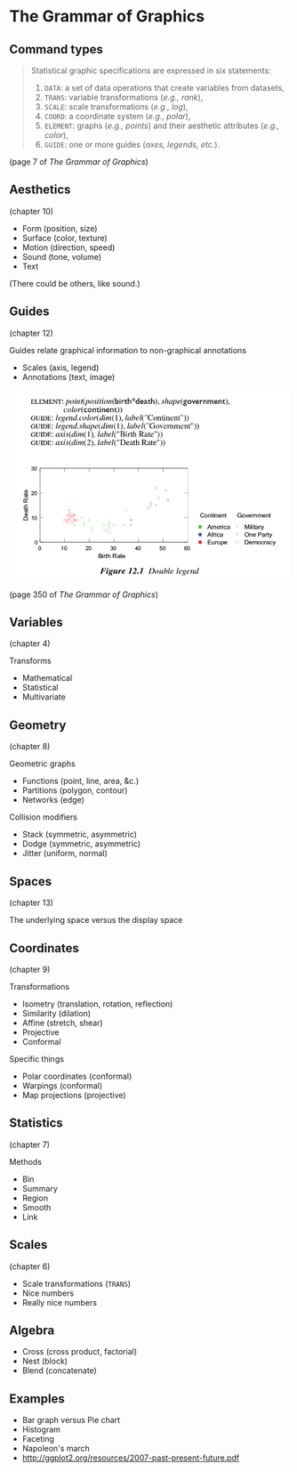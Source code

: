 The Grammar of Graphics
======

## Command types

> Statistical graphic specifications are expressed in six statements:
> 
> 1) `DATA`: a set of data operations that create variables from datasets,
> 2) `TRANS`: variable transformations (*e.g., rank*),
> 3) `SCALE`: scale transformations (*e.g., log*),
> 4) `COORD`: a coordinate system (*e.g., polar*),
> 5) `ELEMENT`: graphs (*e.g., points*) and their aesthetic attributes (*e.g., color*),
> 6) `GUIDE`: one or more guides (*axes, legends, etc.*).

(page 7 of *The Grammar of Graphics*)

## Aesthetics
(chapter 10)

* Form (position, size)
* Surface (color, texture)
* Motion (direction, speed)
* Sound (tone, volume)
* Text

(There could be others, like sound.)

<!--
Draw variations of these aethetics
on the whiteboard.
-->

## Guides
(chapter 12)

Guides relate graphical information to
non-graphical annotations

* Scales (axis, legend)
* Annotations (text, image)

![](grammar-350.png)

(page 350 of *The Grammar of Graphics*)

## Variables
(chapter 4)

Transforms

* Mathematical
* Statistical
* Multivariate

## Geometry
(chapter 8)

Geometric graphs

* Functions (point, line, area, &c.)
* Partitions (polygon, contour)
* Networks (edge)

Collision modifiers

* Stack (symmetric, asymmetric)
* Dodge (symmetric, asymmetric)
* Jitter (uniform, normal)

## Spaces
(chapter 13)

The underlying space versus the display space

## Coordinates
(chapter 9)

Transformations

* Isometry (translation, rotation, reflection)
* Similarity (dilation)
* Affine (stretch, shear)
* Projective
* Conformal

Specific things

* Polar coordinates (conformal)
* Warpings (conformal)
* Map projections (projective)

## Statistics
(chapter 7)

Methods

* Bin
* Summary
* Region
* Smooth
* Link

## Scales
(chapter 6)

* Scale transformations (`TRANS`)
* Nice numbers
* Really nice numbers

## Algebra

* Cross (cross product, factorial)
* Nest (block)
* Blend (concatenate)

## Examples

* Bar graph versus Pie chart
* Histogram
* Faceting
* Napoleon's march
* http://ggplot2.org/resources/2007-past-present-future.pdf
